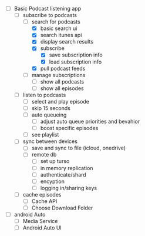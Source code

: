 - [ ] Basic Podcast listening app
  - [ ] subscribe to podcasts
    - [ ] search for podcasts
      - [x] basic search ui
      - [x] search itunes api
      - [x] display search results
      - [x] subscribe
        - [x] save subscription info
        - [x] load subscription info
      - [x] pull podcast feeds
    - [ ] manage subscriptions
      - [ ] show all podcasts
      - [ ] show all episodes
  - [ ] listen to podcasts
    - [ ] select and play episode
    - [ ] skip 15 seconds
    - [ ] auto queueing
      - [ ] adjust auto queue priorities and bevahior
      - [ ] boost specific episodes
    - [ ] see playlist
  - [ ] sync between devices
    - [ ] save and sync to file (icloud, onedrive)
    - [ ] remote db
      - [ ] set up turso
      - [ ] in memory replication
      - [ ] authenticate/shard
      - [ ] encyption
      - [ ] logging in/sharing keys
  - [ ] cache episodes
    - [ ] Cache API
    - [ ] Choose Download Folder
- [ ] android Auto
  - [ ] Media Service
  - [ ] Android Auto UI
